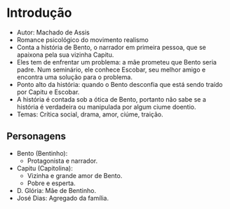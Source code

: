 # Introdução

- Autor: Machado de Assis
- Romance psicológico do movimento realismo
- Conta a história de Bento, o narrador em primeira pessoa, que se apaixona pela sua vizinha Capitu.
- Eles tem de enfrentar um problema: a mãe prometeu que Bento seria padre. Num seminário, ele conhece Escobar, seu melhor amigo e encontra uma solução para o problema.
- Ponto alto da história: quando o Bento desconfia que está sendo traído por Capitu e Escobar.
- A história é contada sob a ótica de Bento, portanto não sabe se a história é verdadeira ou manipulada por algum ciume doentio.
- Temas: Crítica social, drama, amor, ciúme, traição.

## Personagens

- Bento (Bentinho):
  - Protagonista e narrador.
- Capitu (Capitolina):
  - Vizinha e grande amor de Bento.
  - Pobre e esperta.
- D. Glória: Mãe de Bentinho.
- José Dias: Agregado da família.